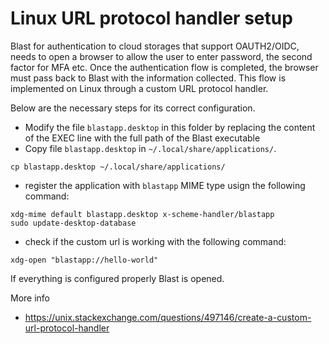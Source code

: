 # Linux URL protocol handler setup

Blast for authentication to cloud storages that support OAUTH2/OIDC, needs to open a browser to allow the user to enter password, the second factor for MFA etc. Once the authentication flow is completed, the browser must pass back to Blast with the information collected. This flow is implemented on Linux through a custom URL protocol handler.

Below are the necessary steps for its correct configuration.

* Modify the file `blastapp.desktop` in this folder by replacing the content of the EXEC line with the full path of the Blast executable
* Copy file `blastapp.desktop` in `~/.local/share/applications/`.

```
cp blastapp.desktop ~/.local/share/applications/
```

* register the application with `blastapp` MIME type usign the following command: 

```
xdg-mime default blastapp.desktop x-scheme-handler/blastapp
sudo update-desktop-database
```

* check if the custom url is working with the following command:

```
xdg-open "blastapp://hello-world"
```

If everything is configured properly Blast is opened.

More info

* https://unix.stackexchange.com/questions/497146/create-a-custom-url-protocol-handler 
 


